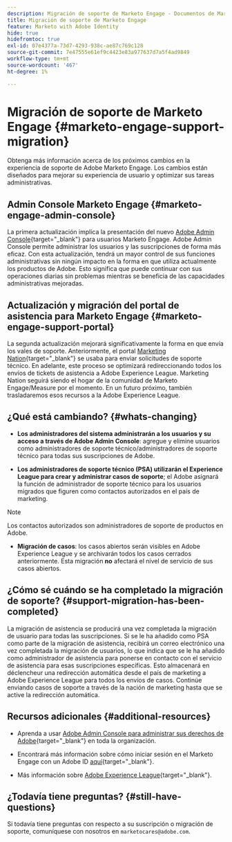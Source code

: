 ```yaml
---
description: Migración de soporte de Marketo Engage - Documentos de Marketo - Documentación del producto
title: Migración de soporte de Marketo Engage
feature: Marketo with Adobe Identity
hide: true
hidefromtoc: true
exl-id: 07e4377a-73d7-4293-938c-ae87c769c128
source-git-commit: 7e47555e61ef9c4423e83a977637d7a5f4ad9849
workflow-type: tm+mt
source-wordcount: '467'
ht-degree: 1%

---
```


# Migración de soporte de Marketo Engage {#marketo-engage-support-migration}

Obtenga más información acerca de los próximos cambios en la experiencia de soporte de Adobe Marketo Engage. Los cambios están diseñados para mejorar su experiencia de usuario y optimizar sus tareas administrativas.

## Admin Console Marketo Engage {#marketo-engage-admin-console}

La primera actualización implica la presentación del nuevo [Adobe Admin Console](https://helpx.adobe.com/es/enterprise/admin-guide.html){target="_blank"} para usuarios Marketo Engage. Adobe Admin Console permite administrar los usuarios y las suscripciones de forma más eficaz. Con esta actualización, tendrá un mayor control de sus funciones administrativas sin ningún impacto en la forma en que utiliza actualmente los productos de Adobe. Esto significa que puede continuar con sus operaciones diarias sin problemas mientras se beneficia de las capacidades administrativas mejoradas.

## Actualización y migración del portal de asistencia para Marketo Engage {#marketo-engage-support-portal}

La segunda actualización mejorará significativamente la forma en que envía los vales de soporte. Anteriormente, el portal [Marketing Nation](https://nation.marketo.com/){target="_blank"} se usaba para enviar solicitudes de soporte técnico. En adelante, este proceso se optimizará redireccionando todos los envíos de tickets de asistencia a Adobe Experience League. Marketing Nation seguirá siendo el hogar de la comunidad de Marketo Engage/Measure por el momento. En un futuro próximo, también trasladaremos esos recursos a la Adobe Experience League.

## ¿Qué está cambiando? {#whats-changing}

* **Los administradores del sistema administrarán a los usuarios y su acceso a través de Adobe Admin Console**: agregue y elimine usuarios como administradores de soporte técnico/administradores de soporte técnico para todas sus suscripciones de Adobe.

* **Los administradores de soporte técnico (PSA) utilizarán el Experience League para crear y administrar casos de soporte**; el Adobe asignará la función de administrador de soporte técnico para los usuarios migrados que figuren como contactos autorizados en el país de marketing.

>[!NOTE]
>
>Los contactos autorizados son administradores de soporte de productos en Adobe.

* **Migración de casos**: los casos abiertos serán visibles en Adobe Experience League y se archivarán todos los casos cerrados anteriormente. Esta migración **no** afectará el nivel de servicio de sus casos abiertos.

## ¿Cómo sé cuándo se ha completado la migración de soporte? {#support-migration-has-been-completed}

La migración de asistencia se producirá una vez completada la migración de usuario para todas las suscripciones. Si se le ha añadido como PSA como parte de la migración de asistencia, recibirá un correo electrónico una vez completada la migración de usuarios, lo que indica que se le ha añadido como administrador de asistencia para ponerse en contacto con el servicio de asistencia para esas suscripciones específicas. Esto almacenará en déclencheur una redirección automática desde el país de marketing a Adobe Experience League para todos los envíos de casos. Continúe enviando casos de soporte a través de la nación de marketing hasta que se active la redirección automática.

## Recursos adicionales {#additional-resources}

* Aprenda a usar [Adobe Admin Console para administrar sus derechos de Adobe](https://helpx.adobe.com/enterprise/using/admin-roles.html){target="_blank"} en toda la organización.

* Encontrará más información sobre cómo iniciar sesión en el Marketo Engage con un Adobe ID [aquí](/help/marketo/product-docs/administration/marketo-with-adobe-identity/user-sign-in-with-adobe-id.md){target="_blank"}.

* Más información sobre [Adobe Experience League](https://experienceleague.adobe.com/?lang=es){target="_blank"}.

## ¿Todavía tiene preguntas? {#still-have-questions}

Si todavía tiene preguntas con respecto a su suscripción o migración de soporte, comuníquese con nosotros en `marketocares@adobe.com`.
